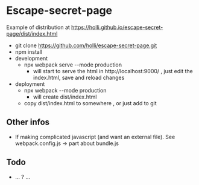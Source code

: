 # Escape-secret-page

Example of distribution at https://holli.github.io/escape-secret-page/dist/index.html


- git clone https://github.com/holli/escape-secret-page.git
- npm install
- development
  - npx webpack serve --mode production
    - will start to serve the html in http://localhost:9000/ , just edit the index.html, save and reload changes
- deployment
  - npx webpack --mode production
    - will create dist/index.html
  - copy dist/index.html to somewhere , or just add to git

## Other infos

- If making complicated javascript (and want an external file). See webpack.config.js -> part about bundle.js

## Todo

- ... ? ...

